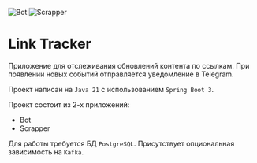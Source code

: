 ![Bot](https://github.com/z3n/tinkoff_tg_bot/actions/workflows/bot.yml/badge.svg)
![Scrapper](https://github.com/z3n/tinkoff_tg_bot/actions/workflows/scrapper.yml/badge.svg)

# Link Tracker



Приложение для отслеживания обновлений контента по ссылкам.
При появлении новых событий отправляется уведомление в Telegram.

Проект написан на `Java 21` с использованием `Spring Boot 3`.

Проект состоит из 2-х приложений:
* Bot
* Scrapper

Для работы требуется БД `PostgreSQL`. Присутствует опциональная зависимость на `Kafka`.
